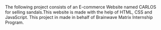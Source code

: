 The following project consists of an E-commerce Website named CARLOS for selling sandals.This website is made with the help of HTML, CSS and JavaScript.
This project in made in behalf of Brainwave Matrix Internship Program.
